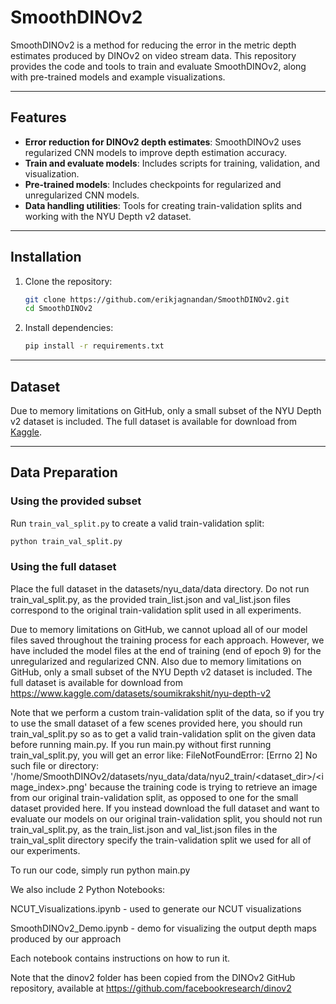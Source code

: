 # SmoothDINOv2

SmoothDINOv2 is a method for reducing the error in the metric depth estimates produced by DINOv2 on video stream data. This repository provides the code and tools to train and evaluate SmoothDINOv2, along with pre-trained models and example visualizations.

---

## Features
- **Error reduction for DINOv2 depth estimates**: SmoothDINOv2 uses regularized CNN models to improve depth estimation accuracy.
- **Train and evaluate models**: Includes scripts for training, validation, and visualization.
- **Pre-trained models**: Includes checkpoints for regularized and unregularized CNN models.
- **Data handling utilities**: Tools for creating train-validation splits and working with the NYU Depth v2 dataset.

---

## Installation
1. Clone the repository:
   ```bash
   git clone https://github.com/erikjagnandan/SmoothDINOv2.git
   cd SmoothDINOv2
2. Install dependencies:
   ```bash
   pip install -r requirements.txt

---

## Dataset

Due to memory limitations on GitHub, only a small subset of the NYU Depth v2 dataset is included. The full dataset is available for download from [Kaggle](https://www.kaggle.com/datasets/soumikrakshit/nyu-depth-v2).

---

## Data Preparation

### Using the provided subset
Run `train_val_split.py` to create a valid train-validation split:
   ```bash
   python train_val_split.py
   ```

### Using the full dataset
Place the full dataset in the datasets/nyu_data/data directory. Do not run train_val_split.py, as the provided train_list.json and val_list.json files correspond to the original train-validation split used in all experiments.

Due to memory limitations on GitHub, we cannot upload all of our model files saved throughout the training process for each approach. However, we have included the model files at the end of training (end of epoch 9) for the unregularized and regularized CNN. Also due to memory limitations on GitHub, only a small subset of the NYU Depth v2 dataset is included. The full dataset is available for download from https://www.kaggle.com/datasets/soumikrakshit/nyu-depth-v2

Note that we perform a custom train-validation split of the data, so if you try to use the small dataset of a few scenes provided here, you should run train_val_split.py so as to get a valid train-validation split on the given data before running main.py. If you run main.py without first running train_val_split.py, you will get an error like: FileNotFoundError: [Errno 2] No such file or directory: '/home/SmoothDINOv2/datasets/nyu_data/data/nyu2_train/<dataset_dir>/<image_index>.png' because the training code is trying to retrieve an image from our original train-validation split, as opposed to one for the small dataset provided here. If you instead download the full dataset and want to evaluate our models on our original train-validation split, you should not run train_val_split.py, as the train_list.json and val_list.json files in the train_val_split directory specify the train-validation split we used for all of our experiments.

To run our code, simply run python main.py

We also include 2 Python Notebooks:

NCUT_Visualizations.ipynb - used to generate our NCUT visualizations

SmoothDINOv2_Demo.ipynb - demo for visualizing the output depth maps produced by our approach

Each notebook contains instructions on how to run it.

Note that the dinov2 folder has been copied from the DINOv2 GitHub repository, available at https://github.com/facebookresearch/dinov2
